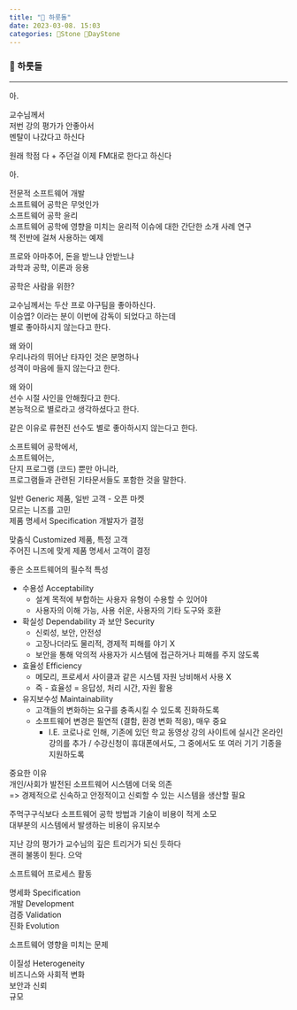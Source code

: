 ```yaml
---
title: "🌱 하룻돌"
date: 2023-03-08. 15:03
categories: 🗿Stone 🌱DayStone
---
```


### 🗿 하룻돌

---

아.  

교수님께서  
저번 강의 평가가 안좋아서  
멘탈이 나갔다고 하신다  

원래 학점 다 + 주던걸 이제 FM대로 한다고 하신다  

아.  

전문적 소프트웨어 개발  
    소프트웨어 공학은 무엇인가  
소프트웨어 공학 윤리  
    소프트웨어 공학에 영향을 미치는 윤리적 이슈에 대한 간단한 소개
사례 연구  
    책 전반에 걸쳐 사용하는 예제

프로와 아마추어, 돈을 받느냐 안받느냐  
과학과 공학, 이론과 응용  

공학은 사람을 위한?  

교수님께서는 두산 프로 야구팀을 좋아하신다.  
이승엽? 이라는 분이 이번에 감독이 되었다고 하는데  
별로 좋아하시지 않는다고 한다.  

왜 와이  
우리나라의 뛰어난 타자인 것은 분명하나  
성격이 마음에 들지 않는다고 한다.  

왜 와이  
선수 시절 사인을 안해줬다고 한다.  
본능적으로 별로라고 생각하셨다고 한다.  

같은 이유로 류현진 선수도 별로 좋아하시지 않는다고 한다.  

소프트웨어 공학에서,  
소프트웨어는,  
단지 프로그램 (코드) 뿐만 아니라,  
프로그램들과 관련된 기타문서들도 포함한 것을 말한다.  

일반 Generic 제품, 일반 고객 - 오픈 마켓  
모르는 니즈를 고민  
제품 명세서 Specification 개발자가 결정  

맞춤식 Customized 제품, 특정 고객  
주어진 니즈에 맞게
제품 명세서 고객이 결정  

좋은 소프트웨어의 필수적 특성  

- 수용성 Acceptability  
  - 설계 목적에 부합하는 사용자 유형이 수용할 수 있어야
  - 사용자의 이해 가능, 사용 쉬운, 사용자의 기타 도구와 호환
- 확실성 Dependability 과 보안 Security  
  - 신뢰성, 보안, 안전성
  - 고장나더라도 물리적, 경제적 피해를 야기 X
  - 보안을 통해 악의적 사용자가 시스템에 접근하거나 피해를 주지 않도록  
- 효율성 Efficiency  
  - 메모리, 프로세서 사이클과 같은 시스템 자원 낭비해서 사용 X
  - 즉 - 효율성 = 응답성, 처리 시간, 자원 활용
- 유지보수성 Maintainability  
  - 고객들의 변화하는 요구를 충족시킬 수 있도록 진화하도록  
  - 소프트웨어 변경은 필연적 (결함, 환경 변화 적응), 매우 중요
    - I.E. 코로나로 인해, 기존에 있던 학교 동영상 강의 사이트에 실시간 온라인 강의를 추가 / 수강신청이 휴대폰에서도, 그 중에서도 또 여러 기기 기종을 지원하도록  

중요한 이유  
개인/사회가 발전된 소프트웨어 시스템에 더욱 의존  
=> 경제적으로 신속하고 안정적이고 신뢰할 수 있는 시스템을 생산할 필요  

주먹구구식보다 소프트웨어 공학 방법과 기술이 비용이 적게 소모  
대부분의 시스템에서 발생하는 비용이 유지보수  

지난 강의 평가가 교수님의 깊은 트리거가 되신 듯하다  
괜히 불똥이 튄다. 으악  

소프트웨어 프로세스 활동  

명세화 Specification  
개발 Development  
검증 Validation  
진화 Evolution  

소프트웨어 영향을 미치는 문제  

이질성 Heterogeneity  
비즈니스와 사회적 변화  
보안과 신뢰  
규모  
